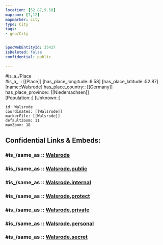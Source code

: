 ```yaml
---
location: [52.87,9.58] 
mapzoom: [7,12] 
mapmarker: city 
type: City
tags:
- geo/City


SpocWebEntityId: 35427
isDeleted: false
confidential: public

---
```

#is_a_/Place  
#is_a_ :: [[Place]] 
[has_place_longitude::9.58] 
[has_place_latitude::52.87] 
[name::Walsrode] 
has_place_country:: [[Germany]]  
has_place_province:: [[Niedersachsen]]  
[Population::] 
[Unknown::] 


```leaflet
id: Walsrode
coordinates: [[Walsrode]] 
markerFile: [[Walsrode]] 
defaultZoom: 11 
maxZoom: 18
```


## Confidential Links & Embeds: 

### #is_/same_as :: [Walsrode](/_Standards/Earth/Continent/Europe/Europe~Central/Germany/Germany~West/Niedersachsen/counties~Niedersachsen/Heidekreis/cities~Heidekreis/Walsrode/boroughs~Walsrode/Walsrode.md) 

### #is_/same_as :: [Walsrode.public](/_public/Earth/Continent/Europe/Europe~Central/Germany/Germany~West/Niedersachsen/counties~Niedersachsen/Heidekreis/cities~Heidekreis/Walsrode/boroughs~Walsrode/Walsrode.public.md) 

### #is_/same_as :: [Walsrode.internal](/_internal/Earth/Continent/Europe/Europe~Central/Germany/Germany~West/Niedersachsen/counties~Niedersachsen/Heidekreis/cities~Heidekreis/Walsrode/boroughs~Walsrode/Walsrode.internal.md) 

### #is_/same_as :: [Walsrode.protect](/_protect/Earth/Continent/Europe/Europe~Central/Germany/Germany~West/Niedersachsen/counties~Niedersachsen/Heidekreis/cities~Heidekreis/Walsrode/boroughs~Walsrode/Walsrode.protect.md) 

### #is_/same_as :: [Walsrode.private](/_private/Earth/Continent/Europe/Europe~Central/Germany/Germany~West/Niedersachsen/counties~Niedersachsen/Heidekreis/cities~Heidekreis/Walsrode/boroughs~Walsrode/Walsrode.private.md) 

### #is_/same_as :: [Walsrode.personal](/_personal/Earth/Continent/Europe/Europe~Central/Germany/Germany~West/Niedersachsen/counties~Niedersachsen/Heidekreis/cities~Heidekreis/Walsrode/boroughs~Walsrode/Walsrode.personal.md) 

### #is_/same_as :: [Walsrode.secret](/_secret/Earth/Continent/Europe/Europe~Central/Germany/Germany~West/Niedersachsen/counties~Niedersachsen/Heidekreis/cities~Heidekreis/Walsrode/boroughs~Walsrode/Walsrode.secret.md)

